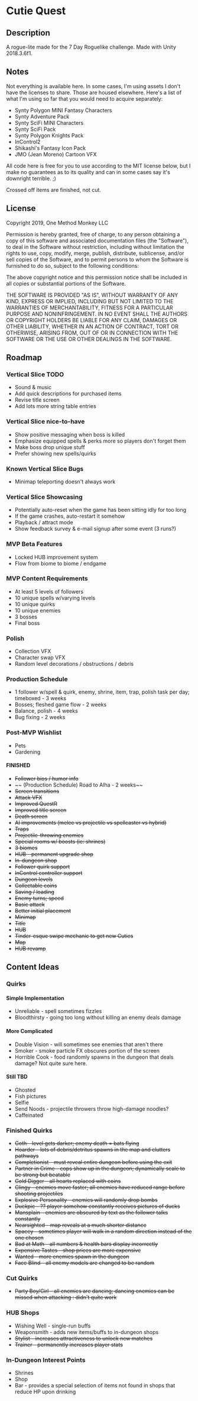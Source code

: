 # Cutie Quest

## Description
A rogue-lite made for the 7 Day Roguelike challenge.
Made with Unity 2018.3.6f1.

## Notes
Not everything is available here. In some cases, I'm using assets I don't have the licenses to share. Those are housed elsewhere. Here's a list of what I'm using so far that you would need to acquire separately:
* Synty Polygon MINI Fantasy Characters
* Synty Adventure Pack
* Synty SciFi MINI Characters
* Synty SciFi Pack
* Synty Polygon Knights Pack
* InControl2
* Shikashi's Fantasy Icon Pack
* JMO (Jean Moreno) Cartoon VFX

All code here is free for you to use according to the MIT license below, but I make no guarantees as to its quality and can in some cases say it's downright terrible. ;)

Crossed off items are finished, not cut.

## License
Copyright 2019, One Method Monkey LLC

Permission is hereby granted, free of charge, to any person obtaining a copy of this software and associated documentation files (the "Software"), to deal in the Software without restriction, including without limitation the rights to use, copy, modify, merge, publish, distribute, sublicense, and/or sell copies of the Software, and to permit persons to whom the Software is furnished to do so, subject to the following conditions:

The above copyright notice and this permission notice shall be included in all copies or substantial portions of the Software.

THE SOFTWARE IS PROVIDED "AS IS", WITHOUT WARRANTY OF ANY KIND, EXPRESS OR IMPLIED, INCLUDING BUT NOT LIMITED TO THE WARRANTIES OF MERCHANTABILITY, FITNESS FOR A PARTICULAR PURPOSE AND NONINFRINGEMENT. IN NO EVENT SHALL THE AUTHORS OR COPYRIGHT HOLDERS BE LIABLE FOR ANY CLAIM, DAMAGES OR OTHER LIABILITY, WHETHER IN AN ACTION OF CONTRACT, TORT OR OTHERWISE, ARISING FROM, OUT OF OR IN CONNECTION WITH THE SOFTWARE OR THE USE OR OTHER DEALINGS IN THE SOFTWARE.

## Roadmap
### Vertical Slice TODO
* Sound & music
* Add quick descriptions for purchased items
* Revise title screen
* Add lots more string table entries

### Vertical Slice nice-to-have
* Show positive messaging when boss is killed
* Emphasize equipped spells & perks more so players don't forget them
* Make boss drop unique stuff
* Prefer showing new spells/quirks

### Known Vertical Slice Bugs
* Minimap teleporting doesn't always work

### Vertical Slice Showcasing
* Potentially auto-reset when the game has been sitting idly for too long
* If the game crashes, auto-restart it somehow
* Playback / attract mode
* Show feedback survey & e-mail signup after some event (3 runs?)

### MVP Beta Features
* Locked HUB improvement system
* Flow from biome to biome / endgame


### MVP Content Requirements
* At least 5 levels of followers
* 10 unique spells w/varying levels
* 10 unique quirks
* 10 unique enemies
* 3 bosses
* Final boss

### Polish
* Collection VFX
* Character swap VFX
* Random level decorations / obstructions / debris

### Production Schedule
* 1 follower w/spell & quirk, enemy, shrine, item, trap, polish task per day; timeboxed - 3 weeks
* Bosses; fleshed game flow - 2 weeks
* Balance, polish - 4 weeks
* Bug fixing - 2 weeks

### Post-MVP Wishlist
* Pets
* Gardening

#### FINISHED
* ~~Follower bios / humor info~~
* ~~ (Production Schedule) Road to Alha - 2 weeks~~
* ~~Screen transitions~~
* ~~Attack VFX~~
* ~~Improved QuestR~~
* ~~Improved title screen~~
* ~~Death screen~~
* ~~AI improvements (melee vs projectile vs spellcaster vs hybrid)~~
* ~~Traps~~
* ~~Projectile-throwing enemies~~
* ~~Special rooms w/ boosts (ie: shrines)~~
* ~~3 biomes~~
* ~~HUB - permanent upgrade shop~~
* ~~In-dungeon shop~~
* ~~Follower quirk support~~
* ~~InControl controller support~~
* ~~Dungeon levels~~
* ~~Collectable coins~~
* ~~Saving / loading~~
* ~~Enemy turns; speed~~
* ~~Basic attack~~
* ~~Better initial placement~~
* ~~Minimap~~
* ~~Title~~
* ~~HUB~~
* ~~Tinder-esque swipe mechanic to get new Cuties~~
* ~~Map~~
* ~~HUB revamp~~

## Content Ideas
### Quirks
#### Simple Implementation
* Unreliable - spell sometimes fizzles
* Bloodthirsty - going too long without killing an enemy deals damage

#### More Complicated
* Double Vision - will sometimes see enemies that aren't there
* Smoker - smoke particle FX obscures portion of the screen
* Horrible Cook - food randomly spawns in the dungeon that deals damage? Not quite sure here.

#### Still TBD
* Ghosted
* Fish pictures
* Selfie
* Send Noods - projectile throwers throw high-damage noodles? 
* Caffeinated

### Finished Quirks
* ~~Goth - level gets darker; enemy death = bats flying~~
* ~~Hoarder - lots of debris/detritus spawns in the map and clutters pathways~~
* ~~Completionist - must reveal entire dungeon before using the exit~~
* ~~Partner in Crime - cops show up in the dungeon; dynamically scale to be strong but beatable~~
* ~~Gold Digger - all hearts replaced with coins~~
* ~~Clingy - enemies move faster; all enemies have reduced range before shooting projectiles~~
* ~~Explosive Personality - enemies will randomly drop bombs~~
* ~~Duckpic - ?? player somehow constantly receives pictures of ducks~~
* ~~Mansplain - enemies are obscured by text as the follower talks constantly~~
* ~~Nearsighted - map reveals at a much shorter distance~~
* ~~Spacey - sometimes player will walk in a random direction instead of the one chosen~~
* ~~Bad at Math - all numbers & health bars display incorrectly~~
* ~~Expensive Tastes - shop prices are more expensive~~
* ~~Wanted - more enemies spawn in the dungeon~~
* ~~Face Blind - all enemy models are changed to be random~~

### Cut Quirks
* ~~Party Boy/Girl - all enemies are dancing; dancing enemies can be missed when attacking : didn't quite work~~

### HUB Shops
* Wishing Well - single-run buffs
* Weaponsmith - adds new items/buffs to in-dungeon shops
* ~~Stylist - increases attractiveness to unlock new matches~~
* ~~Trainer - permanently increases player stats~~

### In-Dungeon Interest Points
* Shrines
* Shop
* Bar - provides a special selection of items not found in shops that reduce HP upon drinking
